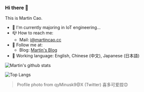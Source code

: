 ### Hi there 👋

This is Martin Cao.

- 🌱 I'm currently majoring in IoT engineering...
- 📪 How to reach me: 
	- Mail: [i@martincao.cc](mailto:i@martincao.cc)
- 👀 Follow me at:
	- Blog: [Martin's Blog](https://martincao.cc)
- 💬 Working language: English, Chinese (中文), Japanese (日本語)

![Martin's github stats](https://github-readme-stats.vercel.app/api?username=martin-cao&show_icons=true&theme=dark&count_private=true)

![Top Langs](https://github-readme-stats.vercel.app/api/top-langs/?username=martin-cao)

> Profile photo from qyMinusk9@X (Twitter)
> 喜多可爱捏😊
